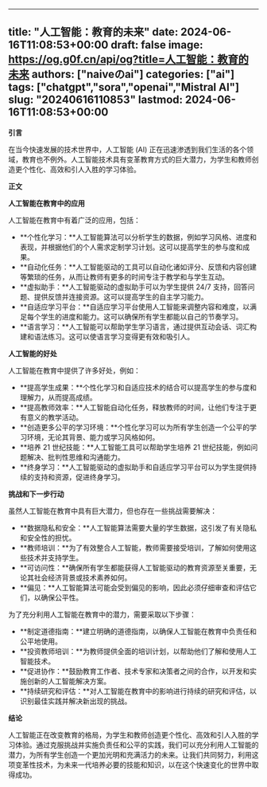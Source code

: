 
---
title: "人工智能：教育的未来"
date: 2024-06-16T11:08:53+00:00
draft: false
image: https://og.g0f.cn/api/og?title=人工智能：教育的未来
authors: ["naiveのai"]
categories: ["ai"]
tags: ["chatgpt","sora","openai","Mistral AI"]
slug: "20240616110853"
lastmod: 2024-06-16T11:08:53+00:00
---
**引言**

在当今快速发展的技术世界中，人工智能 (AI) 正在迅速渗透到我们生活的各个领域，教育也不例外。人工智能技术具有变革教育方式的巨大潜力，为学生和教师创造更个性化、高效和引人入胜的学习体验。

**正文**

**人工智能在教育中的应用**

人工智能在教育中有着广泛的应用，包括：

- **个性化学习：**人工智能算法可以分析学生的数据，例如学习风格、进度和表现，并根据他们的个人需求定制学习计划。这可以提高学生的参与度和成果。
- **自动化任务：**人工智能驱动的工具可以自动化诸如评分、反馈和内容创建等繁琐的任务，从而让教师有更多的时间专注于教学和与学生互动。
- **虚拟助手：**人工智能驱动的虚拟助手可以为学生提供 24/7 支持，回答问题、提供反馈并连接资源。这可以提高学生的自主学习能力。
- **自适应学习平台：**自适应学习平台使用人工智能来调整内容和难度，以满足每个学生的进度和能力。这可以确保所有学生都能以自己的节奏学习。
- **语言学习：**人工智能可以帮助学生学习语言，通过提供互动会话、词汇构建和语法练习。这可以使语言学习变得更有效和吸引人。

**人工智能的好处**

人工智能在教育中提供了许多好处，例如：

- **提高学生成果：**个性化学习和自适应技术的结合可以提高学生的参与度和理解力，从而提高成绩。
- **提高教师效率：**人工智能自动化任务，释放教师的时间，让他们专注于更有意义的教学活动。
- **创造更多公平的学习环境：**个性化学习可以为所有学生创造一个公平的学习环境，无论其背景、能力或学习风格如何。
- **培养 21 世纪技能：**人工智能工具可以帮助学生培养 21 世纪技能，例如问题解决、批判性思维和沟通能力。
- **终身学习：**人工智能驱动的虚拟助手和自适应学习平台可以为学生提供持续的支持和资源，促进终身学习。

**挑战和下一步行动**

虽然人工智能在教育中具有巨大潜力，但也存在一些挑战需要解决：

- **数据隐私和安全：**人工智能算法需要大量的学生数据，这引发了有关隐私和安全性的担忧。
- **教师培训：**为了有效整合人工智能，教师需要接受培训，了解如何使用这些技术并支持学生。
- **可访问性：**确保所有学生都能获得人工智能驱动的教育资源至关重要，无论其社会经济背景或技术素养如何。
- **偏见：**人工智能算法可能会受到偏见的影响，因此必须仔细审查和评估它们，以确保公平性。

为了充分利用人工智能在教育中的潜力，需要采取以下步骤：

- **制定道德指南：**建立明确的道德指南，以确保人工智能在教育中负责任和公平地使用。
- **投资教师培训：**为教师提供全面的培训计划，以帮助他们了解和使用人工智能技术。
- **促进协作：**鼓励教育工作者、技术专家和决策者之间的合作，以开发和实施创新的人工智能解决方案。
- **持续研究和评估：**对人工智能在教育中的影响进行持续的研究和评估，以识别最佳实践并解决新出现的挑战。

**结论**

人工智能正在改变教育的格局，为学生和教师创造更个性化、高效和引人入胜的学习体验。通过克服挑战并实施负责任和公平的实践，我们可以充分利用人工智能的潜力，为所有学生创造一个更加光明和充满活力的未来。让我们共同努力，利用这项变革性技术，为未来一代培养必要的技能和知识，以在这个快速变化的世界中取得成功。